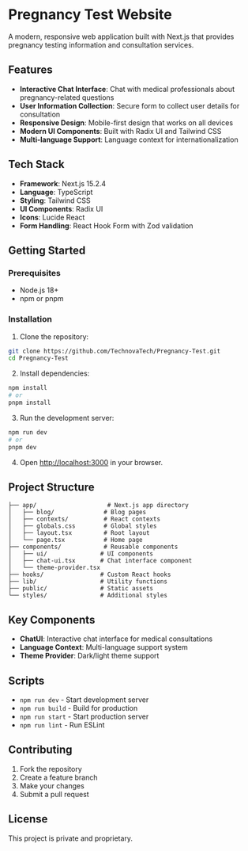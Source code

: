 # Pregnancy Test Website

A modern, responsive web application built with Next.js that provides pregnancy testing information and consultation services.

## Features

- **Interactive Chat Interface**: Chat with medical professionals about pregnancy-related questions
- **User Information Collection**: Secure form to collect user details for consultation
- **Responsive Design**: Mobile-first design that works on all devices
- **Modern UI Components**: Built with Radix UI and Tailwind CSS
- **Multi-language Support**: Language context for internationalization

## Tech Stack

- **Framework**: Next.js 15.2.4
- **Language**: TypeScript
- **Styling**: Tailwind CSS
- **UI Components**: Radix UI
- **Icons**: Lucide React
- **Form Handling**: React Hook Form with Zod validation

## Getting Started

### Prerequisites

- Node.js 18+ 
- npm or pnpm

### Installation

1. Clone the repository:
```bash
git clone https://github.com/TechnovaTech/Pregnancy-Test.git
cd Pregnancy-Test
```

2. Install dependencies:
```bash
npm install
# or
pnpm install
```

3. Run the development server:
```bash
npm run dev
# or
pnpm dev
```

4. Open [http://localhost:3000](http://localhost:3000) in your browser.

## Project Structure

```
├── app/                    # Next.js app directory
│   ├── blog/              # Blog pages
│   ├── contexts/          # React contexts
│   ├── globals.css        # Global styles
│   ├── layout.tsx         # Root layout
│   └── page.tsx           # Home page
├── components/            # Reusable components
│   ├── ui/               # UI components
│   ├── chat-ui.tsx       # Chat interface component
│   └── theme-provider.tsx
├── hooks/                # Custom React hooks
├── lib/                  # Utility functions
├── public/               # Static assets
└── styles/               # Additional styles
```

## Key Components

- **ChatUI**: Interactive chat interface for medical consultations
- **Language Context**: Multi-language support system
- **Theme Provider**: Dark/light theme support

## Scripts

- `npm run dev` - Start development server
- `npm run build` - Build for production
- `npm run start` - Start production server
- `npm run lint` - Run ESLint

## Contributing

1. Fork the repository
2. Create a feature branch
3. Make your changes
4. Submit a pull request

## License

This project is private and proprietary.